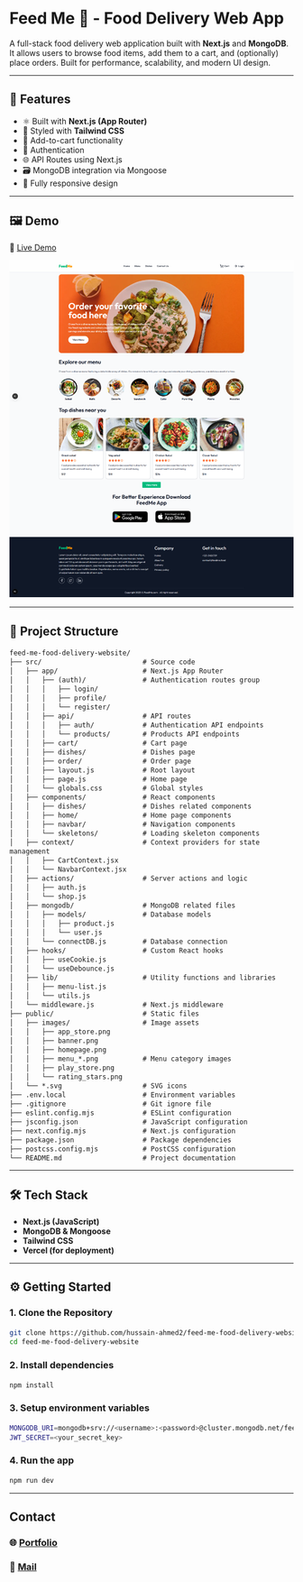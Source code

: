 # Feed Me 🍔 - Food Delivery Web App

A full-stack food delivery web application built with **Next.js** and **MongoDB**. It allows users to browse food items, add them to a cart, and (optionally) place orders. Built for performance, scalability, and modern UI design.

---

## 🚀 Features

-   ⚛️ Built with **Next.js (App Router)**
-   🎨 Styled with **Tailwind CSS**
-   🛒 Add-to-cart functionality
-   🔐 Authentication
-   🌐 API Routes using Next.js
-   🗃️ MongoDB integration via Mongoose
-   📱 Fully responsive design

---

## 🖼️ Demo

🔗 [Live Demo](https://feed-me-food-delivery-website-by-hussain.vercel.app/)

![Screenshot](./public/images/homepage.png)

---

## 📁 Project Structure

```
feed-me-food-delivery-website/
├── src/                         # Source code
│   ├── app/                     # Next.js App Router
│   │   ├── (auth)/              # Authentication routes group
│   │   │   ├── login/
│   │   │   ├── profile/
│   │   │   └── register/
│   │   ├── api/                 # API routes
│   │   │   ├── auth/            # Authentication API endpoints
│   │   │   └── products/        # Products API endpoints
│   │   ├── cart/                # Cart page
│   │   ├── dishes/              # Dishes page
│   │   ├── order/               # Order page
│   │   ├── layout.js            # Root layout
│   │   ├── page.js              # Home page
│   │   └── globals.css          # Global styles
│   ├── components/              # React components
│   │   ├── dishes/              # Dishes related components
│   │   ├── home/                # Home page components
│   │   ├── navbar/              # Navigation components
│   │   └── skeletons/           # Loading skeleton components
│   ├── context/                 # Context providers for state management
│   │   ├── CartContext.jsx
│   │   └── NavbarContext.jsx
│   ├── actions/                 # Server actions and logic
│   │   ├── auth.js
│   │   └── shop.js
│   ├── mongodb/                 # MongoDB related files
│   │   ├── models/              # Database models
│   │   │   ├── product.js
│   │   │   └── user.js
│   │   └── connectDB.js         # Database connection
│   ├── hooks/                   # Custom React hooks
│   │   ├── useCookie.js
│   │   └── useDebounce.js
│   ├── lib/                     # Utility functions and libraries
│   │   ├── menu-list.js
│   │   └── utils.js
│   └── middleware.js            # Next.js middleware
├── public/                      # Static files
│   ├── images/                  # Image assets
│   │   ├── app_store.png
│   │   ├── banner.png
│   │   ├── homepage.png
│   │   ├── menu_*.png           # Menu category images
│   │   ├── play_store.png
│   │   └── rating_stars.png
│   └── *.svg                    # SVG icons
├── .env.local                   # Environment variables
├── .gitignore                   # Git ignore file
├── eslint.config.mjs            # ESLint configuration
├── jsconfig.json                # JavaScript configuration
├── next.config.mjs              # Next.js configuration
├── package.json                 # Package dependencies
├── postcss.config.mjs           # PostCSS configuration
└── README.md                    # Project documentation
```

---

## 🛠️ Tech Stack

-   **Next.js (JavaScript)**
-   **MongoDB & Mongoose**
-   **Tailwind CSS**
-   **Vercel (for deployment)**

---

## ⚙️ Getting Started

### 1. Clone the Repository

```bash
git clone https://github.com/hussain-ahmed2/feed-me-food-delivery-website.git
cd feed-me-food-delivery-website
```

### 2. Install dependencies

```bash
npm install
```

### 3. Setup environment variables

```bash
MONGODB_URI=mongodb+srv://<username>:<password>@cluster.mongodb.net/feedme
JWT_SECRET=<your_secret_key>
```

### 4. Run the app

```bash
npm run dev
```

---

## Contact

### 🌐 [Portfolio](https://hussainahmed.vercel.app)

### 📧 [Mail](mailto:hussainahmed.vu@gmail.com)
